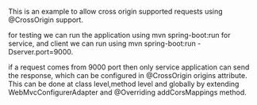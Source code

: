 This is an example to allow cross origin supported requests using @CrossOrigin support.

for testing we can run the application using mvn spring-boot:run for service, and client we can run using mvn spring-boot:run -Dserver.port=9000.

if a request comes from 9000 port then only service application can send the response, which can be configured in @CrossOrigin origins attribute. This can be done at class level,method level and globally by extending WebMvcConfigurerAdapter and @Overriding addCorsMappings method.
